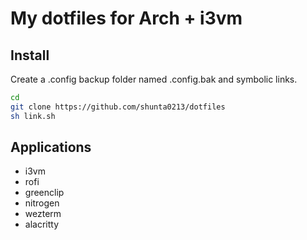 # My dotfiles for Arch + i3vm

## Install
Create a .config backup folder named .config.bak and symbolic links.

```bash
cd
git clone https://github.com/shunta0213/dotfiles
sh link.sh
```

## Applications
- i3vm
- rofi
- greenclip
- nitrogen
- wezterm
- alacritty
